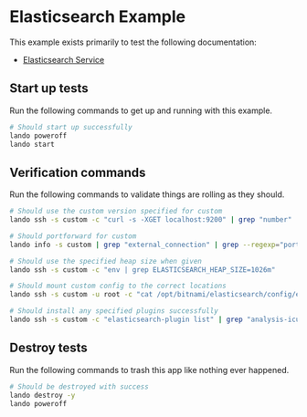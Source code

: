 Elasticsearch Example
=====================

This example exists primarily to test the following documentation:

* [Elasticsearch Service](https://docs.devwithlando.io/tutorials/elasticsearch.html)

Start up tests
--------------

Run the following commands to get up and running
with this example.

```bash
# Should start up successfully
lando poweroff
lando start
```

Verification commands
---------------------

Run the following commands to validate things are rolling as they should.

```bash
# Should use the custom version specified for custom
lando ssh -s custom -c "curl -s -XGET localhost:9200" | grep "number" | grep "7."

# Should portforward for custom
lando info -s custom | grep "external_connection" | grep --regexp="port: '\d*'"

# Should use the specified heap size when given
lando ssh -s custom -c "env | grep ELASTICSEARCH_HEAP_SIZE=1026m"

# Should mount custom config to the correct locations
lando ssh -s custom -u root -c "cat /opt/bitnami/elasticsearch/config/elasticsearch.yml" | grep "name: bespincustom"

# Should install any specified plugins successfully
lando ssh -s custom -c "elasticsearch-plugin list" | grep "analysis-icu"
```

Destroy tests
-------------

Run the following commands to trash this app like nothing ever happened.

```bash
# Should be destroyed with success
lando destroy -y
lando poweroff
```

